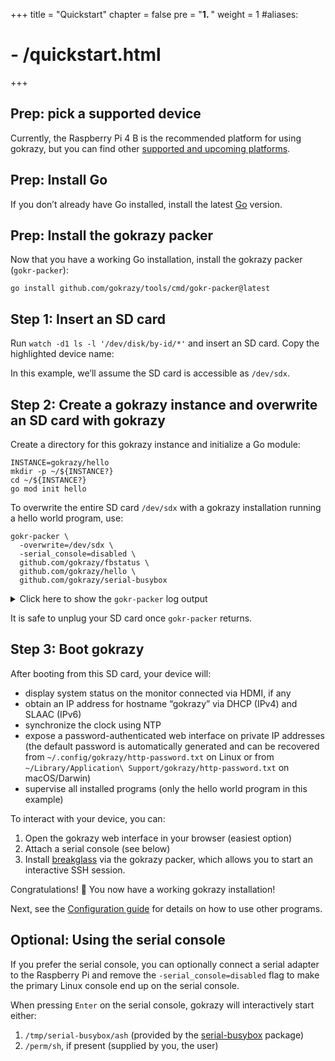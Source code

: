 +++
title = "Quickstart"
chapter = false
pre = "<b>1. </b>"
weight = 1
#aliases:
#  - /quickstart.html
+++

## Prep: pick a supported device

Currently, the Raspberry Pi 4 B is the recommended platform for
using gokrazy, but you can find
other <a href="/platforms/">supported and upcoming platforms</a>.

## Prep: Install Go

If you don’t already have Go installed, install the latest <a href="https://golang.org/dl/">Go</a> version.

## Prep: Install the gokrazy packer

Now that you have a working Go installation, install the gokrazy packer (<code>gokr-packer</code>):

```shell
go install github.com/gokrazy/tools/cmd/gokr-packer@latest
```

## Step 1: Insert an SD card

Run `watch -d1 ls -l '/dev/disk/by-id/*'` and insert an SD card. Copy the
highlighted device name:

<script id="asciicast-G0PosAYGvUSnB3htMpLIz0p68" src="https://asciinema.org/a/G0PosAYGvUSnB3htMpLIz0p68.js" async></script>

In this example, we’ll assume the SD card is accessible as <code>/dev/sdx</code>.

## Step 2: Create a gokrazy instance and overwrite an SD card with gokrazy

Create a directory for this gokrazy instance and initialize a Go module:

```shell
INSTANCE=gokrazy/hello
mkdir -p ~/${INSTANCE?}
cd ~/${INSTANCE?}
go mod init hello
```

To overwrite the entire SD card <code>/dev/sdx</code> with a gokrazy installation running a hello world program, use:

```shell
gokr-packer \
  -overwrite=/dev/sdx \
  -serial_console=disabled \
  github.com/gokrazy/fbstatus \
  github.com/gokrazy/hello \
  github.com/gokrazy/serial-busybox
```

<script id="asciicast-3DFZZaNvXuhHrSjnHRywT8KyO" src="https://asciinema.org/a/3DFZZaNvXuhHrSjnHRywT8KyO.js" async></script>

<details>

<summary style="display: list-item">
Click here to show the <code>gokr-packer</code> log output
</summary>

```text
gokrazy packer v0.0.0-20211121205320-688793dda2da on GOARCH=amd64 GOOS=linux

Build target: CGO_ENABLED=0 GOARCH=arm64 GOOS=linux
Build timestamp: 2021-11-25T09:28:41+01:00
Loading system CA certificates from /etc/ssl/certs/ca-certificates.crt
Building 3 Go packages:

  github.com/gokrazy/fbstatus

  github.com/gokrazy/hello

  github.com/gokrazy/serial-busybox

[done] in 0.48s

Feature summary:
  use PARTUUID: true
  use GPT PARTUUID: true
2021/11/25 09:28:42 partitioning /dev/sdx (GPT + Hybrid MBR)
2021/11/25 09:28:42 Using sudo to gain permission to format /dev/sdx
2021/11/25 09:28:42 If you prefer, cancel and use: sudo setfacl -m u:${USER}:rw /dev/sdx
2021/11/25 09:28:42 device holds 15931539456 bytes

Creating boot file system
Kernel directory: /home/michael/go/src/github.com/gokrazy/kernel
EEPROM update summary:
  pieeprom.upd (sig 5a07872332)
  recovery.bin
  vl805.bin (sig 3a46dda0da)
[done: creating boot file system] in 0.11s, 66 MiB
MBR summary:
  LBAs: vmlinuz=52150 cmdline.txt=135442
  PARTUUID: 2e18c40c

Creating root file system
[done: creating root file system] in 0.26s

If your applications need to store persistent data, unplug and re-plug the SD card, then create a file system using e.g.:

	mkfs.ext4 /dev/disk/by-partuuid/60c24cc1-f3f9-427a-8199-2e18c40c0004

To boot gokrazy, plug the SD card into a Raspberry Pi 3 or 4 (no other models supported)

Build complete!

To interact with the device, gokrazy provides a web interface reachable at:

	http://gokrazy:<automatically-generated-random-password>@gokrazy/

In addition, the following Linux consoles are set up:

	1. foreground Linux framebuffer console on HDMI
```

</details>

It is safe to unplug your SD card once <code>gokr-packer</code> returns.

## Step 3: Boot gokrazy

After booting from this SD card, your device will:

- display system status on the monitor connected via HDMI, if any
- obtain an IP address for hostname “gokrazy” via DHCP (IPv4) and SLAAC (IPv6)
- synchronize the clock using NTP
- expose a password-authenticated web interface on private IP addresses<br>
  (the default password is automatically generated and can be recovered from `~/.config/gokrazy/http-password.txt` on Linux or from `~/Library/Application\ Support/gokrazy/http-password.txt` on macOS/Darwin)
- supervise all installed programs (only the hello world program in this example)

To interact with your device, you can:

1. Open the gokrazy web interface in your browser (easiest option)
1. Attach a serial console (see below)
1. Install [breakglass](https://github.com/gokrazy/breakglass) via the gokrazy packer, which allows you to start an interactive SSH session.

Congratulations! 🎉 You now have a working gokrazy installation!

Next, see the [Configuration guide](/userguide/) for details on how to use other
programs.

## Optional: Using the serial console

If you prefer the serial console, you can optionally connect a serial adapter to
the Raspberry Pi and remove the <code>-serial_console=disabled</code> flag to
make the primary Linux console end up on the serial console.

When pressing <code>Enter</code> on the serial console, gokrazy will
interactively start either:

1. `/tmp/serial-busybox/ash` (provided by the [serial-busybox](https://github.com/gokrazy/serial-busybox) package)
1. `/perm/sh`, if present (supplied by you, the user)
